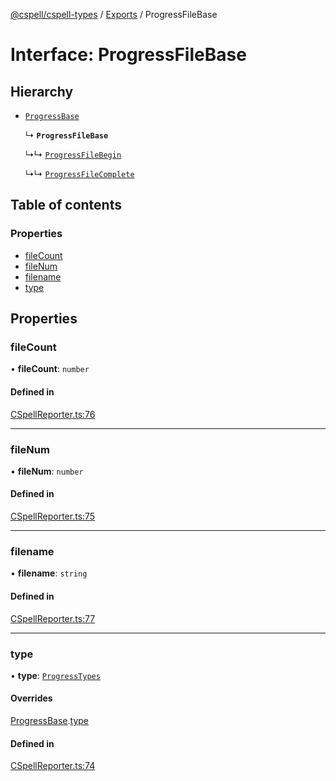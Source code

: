 [@cspell/cspell-types](../README.md) / [Exports](../modules.md) / ProgressFileBase

# Interface: ProgressFileBase

## Hierarchy

- [`ProgressBase`](ProgressBase.md)

  ↳ **`ProgressFileBase`**

  ↳↳ [`ProgressFileBegin`](ProgressFileBegin.md)

  ↳↳ [`ProgressFileComplete`](ProgressFileComplete.md)

## Table of contents

### Properties

- [fileCount](ProgressFileBase.md#filecount)
- [fileNum](ProgressFileBase.md#filenum)
- [filename](ProgressFileBase.md#filename)
- [type](ProgressFileBase.md#type)

## Properties

### fileCount

• **fileCount**: `number`

#### Defined in

[CSpellReporter.ts:76](https://github.com/streetsidesoftware/cspell/blob/d85344c/packages/cspell-types/src/CSpellReporter.ts#L76)

___

### fileNum

• **fileNum**: `number`

#### Defined in

[CSpellReporter.ts:75](https://github.com/streetsidesoftware/cspell/blob/d85344c/packages/cspell-types/src/CSpellReporter.ts#L75)

___

### filename

• **filename**: `string`

#### Defined in

[CSpellReporter.ts:77](https://github.com/streetsidesoftware/cspell/blob/d85344c/packages/cspell-types/src/CSpellReporter.ts#L77)

___

### type

• **type**: [`ProgressTypes`](../modules.md#progresstypes)

#### Overrides

[ProgressBase](ProgressBase.md).[type](ProgressBase.md#type)

#### Defined in

[CSpellReporter.ts:74](https://github.com/streetsidesoftware/cspell/blob/d85344c/packages/cspell-types/src/CSpellReporter.ts#L74)
